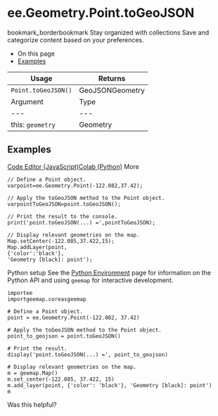  
#  ee.Geometry.Point.toGeoJSON
bookmark_borderbookmark Stay organized with collections  Save and categorize content based on your preferences.
  * On this page
  * [Examples](https://developers.google.com/earth-engine/apidocs/ee-geometry-point-togeojson#examples)


Usage | Returns  
---|---  
`Point.toGeoJSON()` | GeoJSONGeometry  
Argument | Type | Details  
---|---|---  
this: `geometry` | Geometry | The Geometry instance.  
## Examples
[Code Editor (JavaScript)](https://developers.google.com/earth-engine/apidocs/ee-geometry-point-togeojson#code-editor-javascript-sample)[Colab (Python)](https://developers.google.com/earth-engine/apidocs/ee-geometry-point-togeojson#colab-python-sample) More
```
// Define a Point object.
varpoint=ee.Geometry.Point(-122.082,37.42);

// Apply the toGeoJSON method to the Point object.
varpointToGeoJSON=point.toGeoJSON();

// Print the result to the console.
print('point.toGeoJSON(...) =',pointToGeoJSON);

// Display relevant geometries on the map.
Map.setCenter(-122.085,37.422,15);
Map.addLayer(point,
{'color':'black'},
'Geometry [black]: point');
```
Python setup
See the [ Python Environment](https://developers.google.com/earth-engine/guides/python_install) page for information on the Python API and using `geemap` for interactive development.
```
importee
importgeemap.coreasgeemap
```
```
# Define a Point object.
point = ee.Geometry.Point(-122.082, 37.42)

# Apply the toGeoJSON method to the Point object.
point_to_geojson = point.toGeoJSON()

# Print the result.
display('point.toGeoJSON(...) =', point_to_geojson)

# Display relevant geometries on the map.
m = geemap.Map()
m.set_center(-122.085, 37.422, 15)
m.add_layer(point, {'color': 'black'}, 'Geometry [black]: point')
m
```

Was this helpful?
